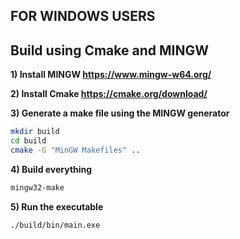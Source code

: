 ## FOR WINDOWS USERS

## Build using Cmake and MINGW

**1) Install MINGW https://www.mingw-w64.org/**

**2) Install Cmake https://cmake.org/download/**


**3) Generate a make file using the MINGW generator**
```bash
mkdir build
cd build
cmake -G "MinGW Makefiles" .. 
```

**4) Build everything**
```bash
mingw32-make
```

**5) Run the executable**
```bash
./build/bin/main.exe
```
